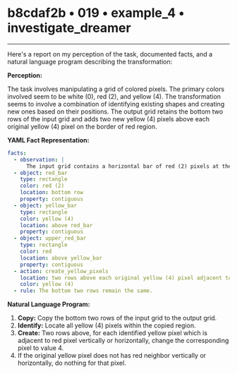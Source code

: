 # b8cdaf2b • 019 • example_4 • investigate_dreamer

---
Here's a report on my perception of the task, documented facts, and a natural language program describing the transformation:

**Perception:**

The task involves manipulating a grid of colored pixels. The primary colors involved seem to be white (0), red (2), and yellow (4). The transformation seems to involve a combination of identifying existing shapes and creating new ones based on their positions. The output grid retains the bottom two rows of the input grid and adds two new yellow (4) pixels above each original yellow (4) pixel on the border of red region.

**YAML Fact Representation:**



```yaml
facts:
  - observation: |
      The input grid contains a horizontal bar of red (2) pixels at the bottom row and a horizontal bar of yellow (4) pixels directly on top of it, and another bar of red pixels on top of the yellow pixels.
  - object: red_bar
    type: rectangle
    color: red (2)
    location: bottom row
    property: contiguous
  - object: yellow_bar
    type: rectangle
    color: yellow (4)
    location: above red_bar
    property: contiguous
  - object: upper_red_bar
    type: rectangle
    color: red
    location: above yellow_bar
    property: contiguous
  - action: create_yellow_pixels
    location: two rows above each original yellow (4) pixel adjacent to red.
    color: yellow (4)
  - rule: The bottom two rows remain the same.

```



**Natural Language Program:**

1.  **Copy:** Copy the bottom two rows of the input grid to the output grid.
2.  **Identify:** Locate all yellow (4) pixels within the copied region.
3. **Create:** Two rows above, for each identified yellow pixel which is adjacent to red pixel vertically or horizontally, change the corresponding pixel to value 4.
4. If the original yellow pixel does not has red neighbor vertically or horizontally, do nothing for that pixel.


